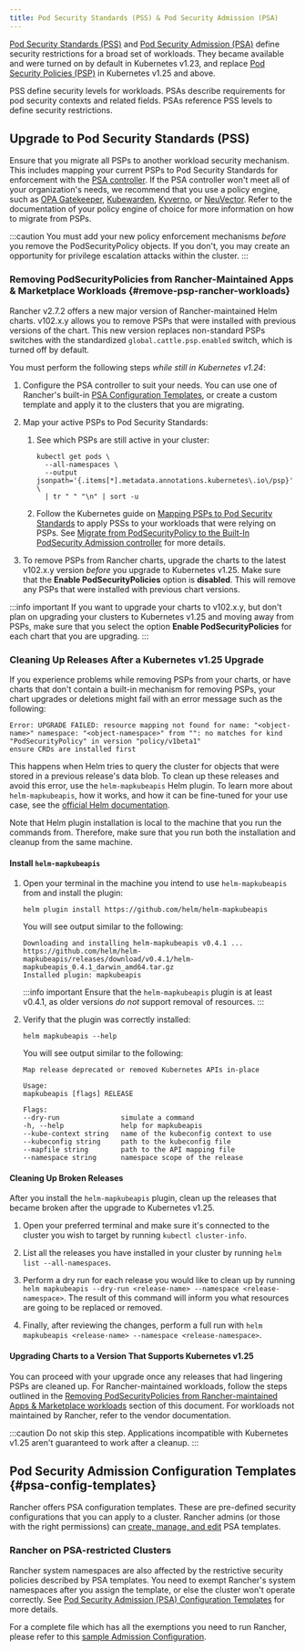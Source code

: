 ```yaml
---
title: Pod Security Standards (PSS) & Pod Security Admission (PSA)
---
```


[Pod Security Standards (PSS)](https://kubernetes.io/docs/concepts/security/pod-security-standards/) and [Pod Security Admission (PSA)](https://kubernetes.io/docs/concepts/security/pod-security-admission/) define security restrictions for a broad set of workloads.
They became available and were turned on by default in Kubernetes v1.23, and replace [Pod Security Policies (PSP)](https://kubernetes.io/docs/concepts/security/pod-security-policy/) in Kubernetes v1.25 and above.

PSS define security levels for workloads. PSAs describe requirements for pod security contexts and related fields. PSAs reference PSS levels to define security restrictions.

## Upgrade to Pod Security Standards (PSS)

Ensure that you migrate all PSPs to another workload security mechanism. This includes mapping your current PSPs to Pod Security Standards for enforcement with the [PSA controller](https://kubernetes.io/docs/concepts/security/pod-security-admission/). If the PSA controller won't meet all of your organization's needs, we recommend that you use a policy engine, such as [OPA Gatekeeper](https://github.com/open-policy-agent/gatekeeper), [Kubewarden](https://www.kubewarden.io/), [Kyverno](https://kyverno.io/), or [NeuVector](https://neuvector.com/). Refer to the documentation of your policy engine of choice for more information on how to migrate from PSPs.

:::caution
You must add your new policy enforcement mechanisms _before_ you remove the PodSecurityPolicy objects. If you don't, you may create an opportunity for privilege escalation attacks within the cluster.
:::

### Removing PodSecurityPolicies from Rancher-Maintained Apps & Marketplace Workloads {#remove-psp-rancher-workloads}

Rancher v2.7.2 offers a new major version of Rancher-maintained Helm charts. v102.x.y allows you to remove PSPs that were installed with previous versions of the chart. This new version replaces non-standard PSPs switches with the standardized `global.cattle.psp.enabled` switch, which is turned off by default.

You must perform the following steps _while still in Kubernetes v1.24_:
1. Configure the PSA controller to suit your needs. You can use one of Rancher's built-in [PSA Configuration Templates](#psa-config-templates), or create a custom template and apply it to the clusters that you are migrating.

1. Map your active PSPs to Pod Security Standards:
    1. See which PSPs are still active in your cluster:
       ```shell
       kubectl get pods \
         --all-namespaces \
         --output jsonpath='{.items[*].metadata.annotations.kubernetes\.io\/psp}' \
         | tr " " "\n" | sort -u
       ```

    1. Follow the Kubernetes guide on [Mapping PSPs to Pod Security Standards](https://kubernetes.io/docs/reference/access-authn-authz/psp-to-pod-security-standards/) to apply PSSs to your workloads that were relying on PSPs. See [Migrate from PodSecurityPolicy to the Built-In PodSecurity Admission controller](https://kubernetes.io/docs/tasks/configure-pod-container/migrate-from-psp/) for more details.

1. To remove PSPs from Rancher charts, upgrade the charts to the latest v102.x.y version _before_ you upgrade to Kubernetes v1.25. Make sure that the **Enable PodSecurityPolicies** option is **disabled**. This will remove any PSPs that were installed with previous chart versions.

:::info important
If you want to upgrade your charts to v102.x.y, but don't plan on upgrading your clusters to Kubernetes v1.25 and moving away from PSPs, make sure that you select the option **Enable PodSecurityPolicies** for each chart that you are upgrading.
:::

### Cleaning Up Releases After a Kubernetes v1.25 Upgrade

If you experience problems while removing PSPs from your charts, or have charts that don't contain a built-in mechanism for removing PSPs, your chart upgrades or deletions might fail with an error message such as the following:
```console
Error: UPGRADE FAILED: resource mapping not found for name: "<object-name>" namespace: "<object-namespace>" from "": no matches for kind "PodSecurityPolicy" in version "policy/v1beta1"
ensure CRDs are installed first
```

This happens when Helm tries to query the cluster for objects that were stored in a previous release's data blob. To clean up these releases and avoid this error, use the `helm-mapkubeapis` Helm  plugin. To learn more about `helm-mapkubeapis`, how it works, and how it can be fine-tuned for your use case, see the [official Helm documentation](https://github.com/helm/helm-mapkubeapis#readme).

Note that Helm plugin installation is local to the machine that you run the commands from. Therefore, make sure that you run both the installation and cleanup from the same machine.

#### Install `helm-mapkubeapis`

1. Open your terminal in the machine you intend to use `helm-mapkubeapis` from and install the plugin:
    ```shell
    helm plugin install https://github.com/helm/helm-mapkubeapis
    ```
    
    You will see output similar to the following:
    ```console
    Downloading and installing helm-mapkubeapis v0.4.1 ...
    https://github.com/helm/helm-mapkubeapis/releases/download/v0.4.1/helm-mapkubeapis_0.4.1_darwin_amd64.tar.gz
    Installed plugin: mapkubeapis
    ```
   
    :::info important
    Ensure that the `helm-mapkubeapis` plugin is at least v0.4.1, as older versions _do not_ support removal of resources.
    :::

1. Verify that the plugin was correctly installed:
    ```shell
    helm mapkubeapis --help
    ```
    
    You will see output similar to the following:
    ```console
    Map release deprecated or removed Kubernetes APIs in-place
    
    Usage:
    mapkubeapis [flags] RELEASE
    
    Flags:
    --dry-run               simulate a command
    -h, --help              help for mapkubeapis
    --kube-context string   name of the kubeconfig context to use
    --kubeconfig string     path to the kubeconfig file
    --mapfile string        path to the API mapping file
    --namespace string      namespace scope of the release
    ```

#### Cleaning Up Broken Releases

After you install the `helm-mapkubeapis` plugin, clean up the releases that became broken after the upgrade to Kubernetes v1.25.

1. Open your preferred terminal and make sure it's connected to the cluster you wish to target by running `kubectl cluster-info`.

1. List all the releases you have installed in your cluster by running `helm list --all-namespaces`.

1. Perform a dry run for each release you would like to clean up by running `helm mapkubeapis --dry-run <release-name> --namespace <release-namespace>`. The result of this command will inform you what resources are going to be replaced or removed.

1. Finally, after reviewing the changes, perform a full run with `helm mapkubeapis <release-name> --namespace <release-namespace>`.

#### Upgrading Charts to a Version That Supports Kubernetes v1.25

You can proceed with your upgrade once any releases that had lingering PSPs are cleaned up. For Rancher-maintained workloads, follow the steps outlined in the [Removing PodSecurityPolicies from Rancher-maintained Apps & Marketplace workloads](#remove-psp-rancher-workloads) section of this document.
For workloads not maintained by Rancher, refer to the vendor documentation.

:::caution
Do not skip this step. Applications incompatible with Kubernetes v1.25 aren't guaranteed to work after a cleanup.
:::

## Pod Security Admission Configuration Templates {#psa-config-templates}

Rancher offers PSA configuration templates. These are pre-defined security configurations that you can apply to a cluster. Rancher admins (or those with the right permissions) can [create, manage, and edit](./psa-config-templates.md) PSA templates.

### Rancher on PSA-restricted Clusters

Rancher system namespaces are also affected by the restrictive security policies described by PSA templates. You need to exempt Rancher's system namespaces after you assign the template, or else the cluster won't operate correctly. See [Pod Security Admission (PSA) Configuration Templates](./psa-config-templates.md#exempting-required-rancher-namespaces) for more details.

For a complete file which has all the exemptions you need to run Rancher, please refer to this [sample Admission Configuration](psa-restricted-exemptions.md).
